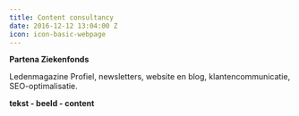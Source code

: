 ```yaml
---
title: Content consultancy
date: 2016-12-12 13:04:00 Z
icon: icon-basic-webpage
---
```


**Partena Ziekenfonds**

Ledenmagazine Profiel, newsletters, website en blog, klantencommunicatie, SEO-optimalisatie.

**tekst - beeld - content**